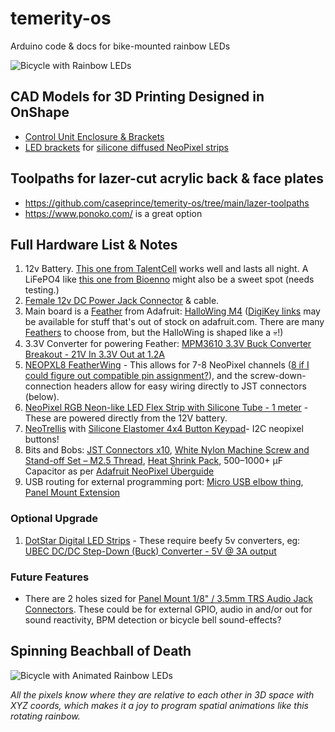 # temerity-os

Arduino code &amp; docs for bike-mounted rainbow LEDs

![Bicycle with Rainbow LEDs](https://github.com/caseprince/temerity-os/blob/main/images/20230708_224618.jpg?raw=true)

## CAD Models for 3D Printing Designed in OnShape

- [Control Unit Enclosure & Brackets](https://cad.onshape.com/documents/c0d84c6ffa9bdc5b4e96d84a/w/ab7fa442840c19dcdb86b606/e/6a70e81d8de3d289a5feaf4a?renderMode=0&uiState=6282715ed8c5dc67710ff45d)
- [LED brackets](https://cad.onshape.com/documents/a2c029861f4f6949a2b490da/w/bb1c7454e5ed916324910a7b/e/fb98fe964bbb7c3be6a0288d?renderMode=0&uiState=6282724977f99b45e28dc207) for [silicone diffused NeoPixel strips](https://www.adafruit.com/product/3869)

## Toolpaths for lazer-cut acrylic back & face plates

- https://github.com/caseprince/temerity-os/tree/main/lazer-toolpaths
- https://www.ponoko.com/ is a great option

## Full Hardware List & Notes

1. 12v Battery. [This one from TalentCell](https://talentcell.com/lithium-ion-battery/12v/pb120b1.html) works well and lasts all night. A LiFePO4 like [this one from Bioenno](https://powerwerx.com/bioenno-blf-1212a-12v-12ah-lithium-iron-pvc) might also be a sweet spot (needs testing.)
2. [Female 12v DC Power Jack Connector](https://www.amazon.com/Ksmile%C2%AE-Female-2-1x5-5mm-Adapter-Connector/dp/B015OCV5Y8/) & cable.
3. Main board is a [Feather](https://learn.adafruit.com/adafruit-feather/overview) from Adafruit: [HalloWing M4](https://www.adafruit.com/product/4300) ([DigiKey links](https://www.digikey.com/en/products/category/evaluation-boards/2041?s=N4IgjCBcoLQBxVAYygMwIYBsDOBTANCAPZQDa4ArAEwIC6AvvYVWSACwDMADFyA0A) may be available for stuff that's out of stock on adafruit.com. There are many [Feathers](https://learn.adafruit.com/adafruit-feather/overview) to choose from, but the HalloWing is shaped like a 💀!)
4. 3.3V Converter for powering Feather: [MPM3610 3.3V Buck Converter Breakout - 21V In 3.3V Out at 1.2A](https://www.adafruit.com/product/4683)
5. [NEOPXL8 FeatherWing](https://www.adafruit.com/product/3249) - This allows for 7-8 NeoPixel channels ([8 if I could figure out compatible pin assignment?](https://forums.adafruit.com/viewtopic.php?p=964067#p964067)), and the screw-down-connection headers allow for easy wiring directly to JST connectors (below).
6. [NeoPixel RGB Neon-like LED Flex Strip with Silicone Tube - 1 meter](https://www.adafruit.com/product/3869) - These are powered directly from the 12V battery.
7. [NeoTrellis](https://learn.adafruit.com/adafruit-neotrellis) with [Silicone Elastomer 4x4 Button Keypad](https://www.adafruit.com/product/1611)- I2C neopixel buttons!
8. Bits and Bobs: [JST Connectors x10](https://www.adafruit.com/product/1663), [White Nylon Machine Screw and Stand-off Set – M2.5 Thread](https://www.adafruit.com/product/3658), [Heat Shrink Pack](https://www.adafruit.com/product/344), 500–1000+ µF Capacitor as per [Adafruit NeoPixel Überguide](https://learn.adafruit.com/adafruit-neopixel-uberguide/best-practices)
9. USB routing for external programming port: [Micro USB elbow thing](https://www.aliexpress.us/item/3256803950842339.html), [Panel Mount Extension](https://www.adafruit.com/product/3258)

### Optional Upgrade

1. [DotStar Digital LED Strips](https://www.adafruit.com/product/2328) - These require beefy 5v converters, eg: [UBEC DC/DC Step-Down (Buck) Converter - 5V @ 3A output](https://www.adafruit.com/product/1385)

### Future Features

- There are 2 holes sized for [Panel Mount 1/8" / 3.5mm TRS Audio Jack Connectors](https://www.adafruit.com/product/3692). These could be for external GPIO, audio in and/or out for sound reactivity, BPM detection or bicycle bell sound-effects?


## Spinning Beachball of Death

![Bicycle with Animated Rainbow LEDs](https://github.com/caseprince/temerity-os/blob/main/images/temerity-loop.gif?raw=true)

*All the pixels know where they are relative to each other in 3D space with XYZ coords, which makes it a joy to program spatial animations like this rotating rainbow.*
